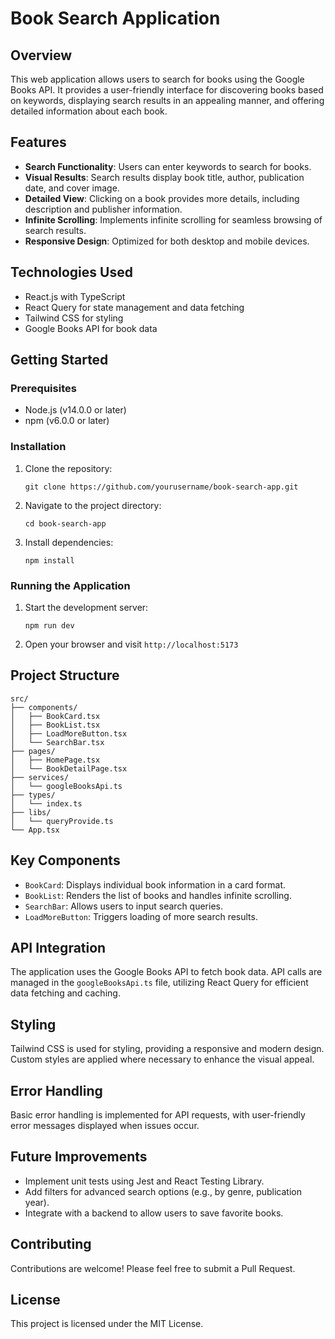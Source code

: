 # Book Search Application

## Overview

This web application allows users to search for books using the Google Books API. It provides a user-friendly interface for discovering books based on keywords, displaying search results in an appealing manner, and offering detailed information about each book.

## Features

- **Search Functionality**: Users can enter keywords to search for books.
- **Visual Results**: Search results display book title, author, publication date, and cover image.
- **Detailed View**: Clicking on a book provides more details, including description and publisher information.
- **Infinite Scrolling**: Implements infinite scrolling for seamless browsing of search results.
- **Responsive Design**: Optimized for both desktop and mobile devices.

## Technologies Used

- React.js with TypeScript
- React Query for state management and data fetching
- Tailwind CSS for styling
- Google Books API for book data

## Getting Started

### Prerequisites

- Node.js (v14.0.0 or later)
- npm (v6.0.0 or later)

### Installation

1. Clone the repository:

   ```
   git clone https://github.com/yourusername/book-search-app.git
   ```

2. Navigate to the project directory:

   ```
   cd book-search-app
   ```

3. Install dependencies:
   ```
   npm install
   ```

### Running the Application

1. Start the development server:

   ```
   npm run dev
   ```

2. Open your browser and visit `http://localhost:5173`

## Project Structure

```
src/
├── components/
│   ├── BookCard.tsx
│   ├── BookList.tsx
│   ├── LoadMoreButton.tsx
│   └── SearchBar.tsx
├── pages/
│   ├── HomePage.tsx
│   └── BookDetailPage.tsx
├── services/
│   └── googleBooksApi.ts
├── types/
│   └── index.ts
├── libs/
│   └── queryProvide.ts
└── App.tsx
```

## Key Components

- `BookCard`: Displays individual book information in a card format.
- `BookList`: Renders the list of books and handles infinite scrolling.
- `SearchBar`: Allows users to input search queries.
- `LoadMoreButton`: Triggers loading of more search results.

## API Integration

The application uses the Google Books API to fetch book data. API calls are managed in the `googleBooksApi.ts` file, utilizing React Query for efficient data fetching and caching.

## Styling

Tailwind CSS is used for styling, providing a responsive and modern design. Custom styles are applied where necessary to enhance the visual appeal.

## Error Handling

Basic error handling is implemented for API requests, with user-friendly error messages displayed when issues occur.

## Future Improvements

- Implement unit tests using Jest and React Testing Library.
- Add filters for advanced search options (e.g., by genre, publication year).
- Integrate with a backend to allow users to save favorite books.

## Contributing

Contributions are welcome! Please feel free to submit a Pull Request.

## License

This project is licensed under the MIT License.
